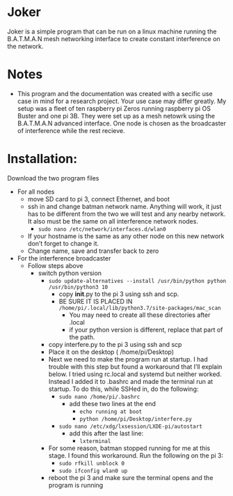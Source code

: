 # Joker
Joker is a simple program that can be run on a linux machine running the B.A.T.M.A.N mesh networking interface to create constant interference on the network. 

# Notes
* This program and the documentation was created with a secific use case in mind for a research project. Your use case may differ greatly. My setup was a fleet of ten raspberry pi Zeros running raspberry pi OS Buster and one pi 3B. They were set up  as a mesh netowrk using the  B.A.T.M.A.N advanced interface. One node is chosen as the broadcaster of interference while the rest recieve.

# Installation:
Download the two program files
* For all nodes
    - move SD card to pi 3, connect Ethernet, and boot
    - ssh in and change batman network name. Anything will work, it just has to be different from the two we will test and any nearby network. It also must be the same on all interference network nodes.
        - `sudo nano /etc/network/interfaces.d/wlan0`
     - If your hostname is the same as any other node on this new network don’t forget to change it.
     - Change name, save and transfer back to zero
* For the interference broadcaster
    - Follow steps above
      - switch python version
        - `sudo update-alternatives --install /usr/bin/python python /usr/bin/python3 10`
    		- copy __init__.py to the pi 3 using ssh and scp.
            - BE SURE IT IS PLACED IN 
               `/home/pi/.local/lib/python3.7/site-packages/mac_scan`
               - You may need to create all these directories after .local
               - if your python version is different, replace that part of the path.
         - copy interfere.py to the pi 3 using ssh and scp
          - Place it on the desktop ( /home/pi/Desktop)
         - Next we need to make the program run at startup. I had trouble with this step but found a workaround that I’ll explain below. I tried using rc.local and systemd but neither worked. Instead I added it to .bashrc and made the terminal run at startup. To do this, while SSHed in, do the following:
           - `sudo nano /home/pi/.bashrc`
             - add these two lines at the end
               - `echo running at boot`
               - `python /home/pi/Desktop/interfere.py`
           - `sudo nano /etc/xdg/lxsession/LXDE-pi/autostart`
             - add this after the last line:
               - `lxterminal`
         - For some reason, batman stopped running for me at this stage. I found this workaround. Run the following on the pi 3:
           - `sudo rfkill unblock 0`
           - `sudo ifconfig wlan0 up`
         - reboot the pi 3 and make sure the terminal opens and the program is running
